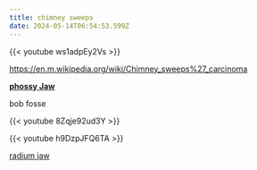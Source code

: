 ```yaml
---
title: chimney sweeps
date: 2024-05-14T06:54:53.599Z
---
```

{{< youtube ws1adpEy2Vs >}}

<https://en.m.wikipedia.org/wiki/Chimney_sweeps%27_carcinoma>

**[phossy Jaw](https://en.m.wikipedia.org/wiki/Phossy_jaw)**

bob fosse 

{{< youtube 8Zqje92ud3Y >}}

{{< youtube h9DzpJFQ6TA >}}

[radium jaw](https://en.m.wikipedia.org/wiki/Radium_jaw)

[](https://en.m.wikipedia.org/wiki/Radium_jaw)